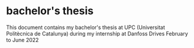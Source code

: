 # bachelor's thesis
This document contains my bachelor's thesis at UPC (Universitat Politècnica de Catalunya) during my internship at Danfoss Drives 
February to June 2022
